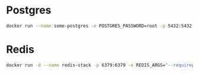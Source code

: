 # Postgres

```bash
docker run --name some-postgres -e POSTGRES_PASSWORD=root -p 5432:5432 -d postgres
```


# Redis

```bash
docker run -d --name redis-stack -p 6379:6379 -e REDIS_ARGS="--requirepass mypassword" redis/redis-stack-server:latest

```

